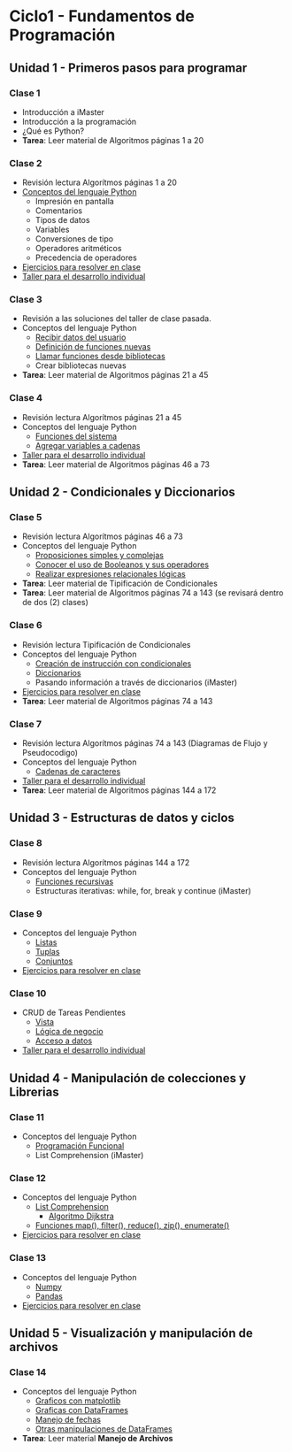 # Ciclo1 - Fundamentos de Programación

## Unidad 1 - Primeros pasos para programar 
### Clase 1
* Introducción a iMaster
* Introducción a la programación
* ¿Qué es Python?
* **Tarea**: Leer material de Algoritmos páginas 1 a 20

### Clase 2
* Revisión lectura Algorítmos páginas 1 a 20
* [Conceptos del lenguaje Python](clase02/conceptos_lenguaje.py)
  * Impresión en pantalla
  * Comentarios
  * Tipos de datos
  * Variables
  * Conversiones de tipo
  * Operadores aritméticos
  * Precedencia de operadores
* [Ejercicios para resolver en clase](clase02/ejercicios.md)
* [Taller para el desarrollo individual](clase02/taller.md)

### Clase 3
* Revisión a las soluciones del taller de clase pasada.
* Conceptos del lenguaje Python
  * [Recibir datos del usuario](clase03/recibir_datos.py)
  * [Definición de funciones nuevas](clase03/funciones_propias.py)
  * [Llamar funciones desde bibliotecas](clase03/bibliotecas_sistema.py)
  * Crear bibliotecas nuevas
* **Tarea**: Leer material de Algoritmos páginas 21 a 45

### Clase 4
* Revisión lectura Algorítmos páginas 21 a 45
* Conceptos del lenguaje Python
  * [Funciones del sistema](clase04/funciones_sistema.py)
  * [Agregar variables a cadenas](clase04/formato_cadenas.py)
* [Taller para el desarrollo individual](clase04/taller.md)
* **Tarea**: Leer material de Algoritmos páginas 46 a 73

## Unidad 2 - Condicionales y Diccionarios
### Clase 5
* Revisión lectura Algorítmos páginas 46 a 73
* Conceptos del lenguaje Python
  * [Proposiciones simples y complejas](clase05/proposiciones.md)
  * [Conocer el uso de Booleanos y sus operadores](clase05/operaciones_logicas.md)
  * [Realizar expresiones relacionales lógicas](clase05/expresiones_logicas.md)
* **Tarea**: Leer material de Tipificación de Condicionales
* **Tarea**: Leer material de Algoritmos páginas 74 a 143 (se revisará dentro de dos (2) clases)

### Clase 6
* Revisión lectura Tipificación de Condicionales
* Conceptos del lenguaje Python
  * [Creación de instrucción con condicionales](clase06/operadores_condicionales.py)
  * [Diccionarios](clase06/diccionarios.py)
  * Pasando información a través de diccionarios (iMaster)
* [Ejercicios para resolver en clase](clase06/ejercicios.md)
* **Tarea**: Leer material de Algoritmos páginas 74 a 143

### Clase 7
* Revisión lectura Algorítmos páginas 74 a 143 (Diagramas de Flujo y Pseudocodigo)
* Conceptos del lenguaje Python
  * [Cadenas de caracteres](clase07/strings.py)
* [Taller para el desarrollo individual](clase07/taller.md)
* **Tarea**: Leer material de Algoritmos páginas 144 a 172

## Unidad 3 - Estructuras de datos y ciclos
### Clase 8
* Revisión lectura Algorítmos páginas 144 a 172
* Conceptos del lenguaje Python
  * [Funciones recursivas](clase08/funciones_recursivas.md)
  * Estructuras iterativas: while, for, break y continue (iMaster)

### Clase 9
* Conceptos del lenguaje Python
  * [Listas](clase09/listas.py)
  * [Tuplas](clase09/tuplas.py)
  * [Conjuntos](clase09/conjuntos.py)
* [Ejercicios para resolver en clase](clase09/ejercicios.md)

### Clase 10
* CRUD de Tareas Pendientes
  * [Vista](clase10/vista.py)
  * [Lógica de negocio](clase10/logica.py)
  * [Acceso a datos](clase10/datos.py)
* [Taller para el desarrollo individual](clase09/ejercicios.md)

## Unidad 4 - Manipulación de colecciones y Librerias
### Clase 11
* Conceptos del lenguaje Python
  * [Programación Funcional](clase11/funciones.py)
  * List Comprehension (iMaster)
### Clase 12
* Conceptos del lenguaje Python
  * [List Comprehension](clase12/list_comprehension.py)
    * [Algoritmo Dijkstra](clase12/dijkstra.py)
  * [Funciones map(), filter(), reduce(), zip(), enumerate()](clase12/funciones.py)
* [Ejercicios para resolver en clase](clase12/ejercicios.md)

### Clase 13
* Conceptos del lenguaje Python
  * [Numpy](clase13/numpy_workshop.py)
  * [Pandas](clase13/pandas_workshop.py)
* [Ejercicios para resolver en clase](clase13/ejercicios.md)

## Unidad 5 - Visualización y manipulación de archivos
### Clase 14
* Conceptos del lenguaje Python
  * [Graficos con matplotlib](clase14/01-graficas_matplotlib.ipynb)
  * [Graficas con DataFrames](clase14/02-graficas_dataframes.ipynb)
  * [Manejo de fechas](clase14/03-manejo_fechas.ipynb)
  * [Otras manipulaciones de DataFrames](clase14/04-otros.ipynb)
* **Tarea**: Leer material **Manejo de Archivos**

[//]: # (### Clase 15)
[//]: # (* Conceptos del lenguaje Python)
[//]: # (  * Manejo de archivos)
[//]: # (  * Aplicación CRUD completa)

[//]: # (### Clase 16)
[//]: # (* [Ejercicios para resolver en clase]clase15/ejercicios.md)

[//]: # (## Unidad 6 - Programación orientada a objetos en Python e interfaces gráficas)
[//]: # (### Clase 17)

[//]: # (### Clase 18)

[//]: # (### Clase 19)

[//]: # (### Clase 20)

[//]: # (### Clase 21)
